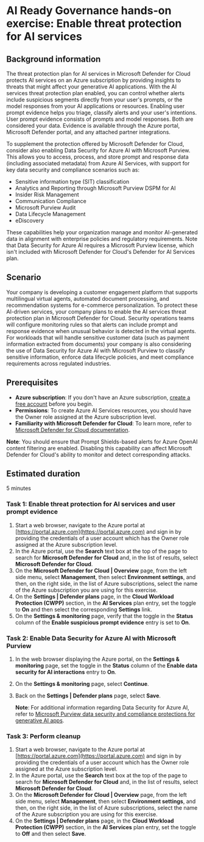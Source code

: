 # AI Ready Governance hands-on exercise: Enable threat protection for AI services

## Background information

The threat protection plan for AI services in Microsoft Defender for Cloud protects AI services on an Azure subscription by providing insights to threats that might affect your generative AI applications. With the AI services threat protection plan enabled, you can control whether alerts include suspicious segments directly from your user's prompts, or the model responses from your AI applications or resources. Enabling user prompt evidence helps you triage, classify alerts and your user's intentions. User prompt evidence consists of prompts and model responses. Both are considered your data. Evidence is available through the Azure portal, Microsoft Defender portal, and any attached partner integrations.

To supplement the protection offered by Microsoft Defender for Cloud, consider also enabling Data Security for Azure AI with Microsoft Purview. This allows you to access, process, and store prompt and response data (including associated metadata) from Azure AI Services, with support for key data security and compliance scenarios such as:
- Sensitive information type (SIT) classification
- Analytics and Reporting through Microsoft Purview DSPM for AI
- Insider Risk Management
- Communication Compliance
- Microsoft Purview Audit
- Data Lifecycle Management
- eDiscovery

These capabilities help your organization manage and monitor AI-generated data in alignment with enterprise policies and regulatory requirements. Note that Data Security for Azure AI requires a Microsoft Purview license, which isn't included with Microsoft Defender for Cloud's Defender for AI Services plan.

## Scenario
Your company is developing a customer engagement platform that supports multilingual virtual agents, automated document processing, and recommendation systems for e-commerce personalization. To protect these AI-driven services, your company plans to enable the AI services threat protection plan in Microsoft Defender for Cloud. Security operations teams will configure monitoring rules so that alerts can include prompt and response evidence when unusual behavior is detected in the virtual agents. For workloads that will handle sensitive customer data (such as payment information extracted from documents) your company is also considering the use of Data Security for Azure AI with Microsoft Purview to classify sensitive information, enforce data lifecycle policies, and meet compliance requirements across regulated industries.

## Prerequisites
- **Azure subscription**: If you don't have an Azure subscription, [create a free account](https://azure.microsoft.com/free/) before you begin.
- **Permissions**: To create Azure AI Services resources, you should have the Owner role assigned at the Azure subscription level.
- **Familiarity with Microsoft Defender for Cloud**: To learn more, refer to [Microsoft Defender for Cloud documentation](https://learn.microsoft.com/en-us/azure/defender-for-cloud/).

**Note**: You should ensure that Prompt Shields-based alerts for Azure OpenAI content filtering are enabled. Disabling this capability can affect Microsoft Defender for Cloud's ability to monitor and detect corresponding attacks.

## Estimated duration
5 minutes

### Task 1: Enable threat protection for AI services and user prompt evidence

1. Start a web browser, navigate to the Azure portal at [https://portal.azure.com](https://portal.azure.com) and sign in by providing the credentials of a user account which has the Owner role assigned at the Azure subscription level.
1. In the Azure portal, use the **Search** text box at the top of the page to search for **Microsoft Defender for Cloud** and, in the list of results, select **Microsoft Defender for Cloud**.
1. On the **Microsoft Defender for Cloud \| Overview** page, from the left side menu, select **Management**, then select **Environment settings**, and then, on the right side, in the list of Azure subscriptions, select the name of the Azure subscription you are using for this exercise. 
1. On the **Settings \| Defender plans** page, in the **Cloud Workload Protection (CWPP)** section, in the **AI Services** plan entry, set the toggle to **On** and then select the corresponding **Settings** link.
1. On the **Settings & monitoring** page, verify that the toggle in the **Status** column of the **Enable suspicious prompt evidence** entry is set to **On**.

### Task 2: Enable Data Security for Azure AI with Microsoft Purview

1. In the web browser displaying the Azure portal, on the **Settings & monitoring** page, set the toggle in the **Status** column of the **Enable data security for AI interactions** entry to **On**.
1. On the **Settings & monitoring** page, select **Continue**.
1. Back on the **Settings \| Defender plans** page, select **Save**.

   **Note**: For additional information regarding Data Security for Azure AI, refer to [Microsoft Purview data security and compliance protections for generative AI apps](https://learn.microsoft.com/en-us/purview/ai-microsoft-purview?WT.mc_id=Portal-Microsoft_Azure_Security).

### Task 3: Perform cleanup

1. Start a web browser, navigate to the Azure portal at [https://portal.azure.com](https://portal.azure.com) and sign in by providing the credentials of a user account which has the Owner role assigned at the Azure subscription level.
1. In the Azure portal, use the **Search** text box at the top of the page to search for **Microsoft Defender for Cloud** and, in the list of results, select **Microsoft Defender for Cloud**.
1. On the **Microsoft Defender for Cloud \| Overview** page, from the left side menu, select **Management**, then select **Environment settings**, and then, on the right side, in the list of Azure subscriptions, select the name of the Azure subscription you are using for this exercise. 
1. On the **Settings \| Defender plans** page, in the **Cloud Workload Protection (CWPP)** section, in the **AI Services** plan entry, set the toggle to **Off** and then select **Save**.

